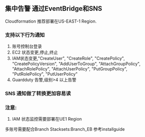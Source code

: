 ## 集中告警 通过EventBridge和SNS

Cloudformation 推荐部署在US-EAST-1 Region.

### 支持以下行为通知

1. 账号控制台登录
2. EC2 状态变更,停止,终止
3. IAM状态变更,"CreateUser", "CreateRole", "CreatePolicy", "CreatePolicyVersion", "AddUserToGroup", "AttachGroupPolicy", "AttachRolePolicy", "AttachUserPolicy", "PutGroupPolicy", "PutRolePolicy", "PutUserPolicy"
4. Guardduty 告警,级别>4 以上告警

### SNS 通知做了转换更加容易读

### 注意:
1. IAM 状态监控需要部署在UE1 Region


多账号需要配合Branch Stacksets:Branch_EB 参考installguide

